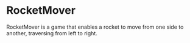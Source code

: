 # RocketMover
RocketMover is a game that enables a rocket to move from one side to another, traversing from left to right.
